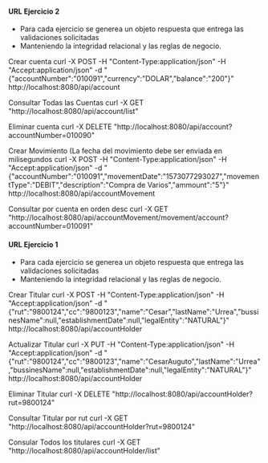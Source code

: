 #### URL Ejercicio 2

- Para cada ejercicio se generea un objeto respuesta que entrega las validaciones solicitadas
- Manteniendo la integridad relacional y las reglas de negocio.

Crear cuenta
curl -X POST -H "Content-Type:application/json" -H "Accept:application/json" -d "{\"accountNumber\":\"010091\",\"currency\":\"DOLAR\",\"balance\":\"200\"}" http://localhost:8080/api/account

Consultar Todas las Cuentas
curl -X GET "http://localhost:8080/api/account/list"

Eliminar cuenta
curl -X DELETE "http://localhost:8080/api/account?accountNumber=010090"

Crear Movimiento (La fecha del movimiento debe ser enviada en milisegundos
curl -X POST -H "Content-Type:application/json" -H "Accept:application/json" -d "{\"accountNumber\":\"010091\",\"movementDate\":\"1573077293027\",\"movementType\":\"DEBIT\",\"description\":\"Compra de Varios\",\"ammount\":\"5\"}" http://localhost:8080/api/accountMovement

Consultar por cuenta en orden desc
curl -X GET "http://localhost:8080/api/accountMovement/movement/account?accountNumber=010091"


#### URL Ejercicio 1

- Para cada ejercicio se generea un objeto respuesta que entrega las validaciones solicitadas
- Manteniendo la integridad relacional y las reglas de negocio.

Crear Titular
curl -X POST -H "Content-Type:application/json" -H "Accept:application/json" -d "{\"rut\":\"9800124\",\"cc\":\"9800123\",\"name\":\"Cesar\",\"lastName\":\"Urrea\",\"bussinesName\":null,\"establishmentDate\":null,\"legalEntity\":\"NATURAL\"}" http://localhost:8080/api/accountHolder

Actualizar Titular
curl -X PUT -H "Content-Type:application/json" -H "Accept:application/json" -d "{\"rut\":\"9800124\",\"cc\":\"9800123\",\"name\":\"CesarAuguto\",\"lastName\":\"Urrea\",\"bussinesName\":null,\"establishmentDate\":null,\"legalEntity\":\"NATURAL\"}" http://localhost:8080/api/accountHolder

Eliminar Titular
curl -X DELETE "http://localhost:8080/api/accountHolder?rut=9800124"

Consultar Titular por rut
curl -X GET "http://localhost:8080/api/accountHolder?rut=9800124"

Consular Todos los titulares
curl -X GET "http://localhost:8080/api/accountHolder/list"











